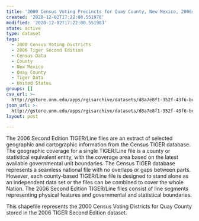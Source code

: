 ```yaml
---
title: '2000 Census Voting Precincts for Quay County, New Mexico, 2006se TIGER'
created: '2020-12-02T17:22:00.551976'
modified: '2020-12-02T17:22:00.551983'
state: active
type: dataset
tags:
  - 2000 Census Voting Districts
  - 2006 Tiger Second Edition
  - Census Data
  - County
  - New Mexico
  - Quay County
  - Tiger Data
  - United States
groups: []
csv_url: >-
  http://gstore.unm.edu/apps/rgisarchive/datasets/d8a7e8f1-352f-43f6-bce3-2bf27add94b0/tgr2006se_quay_vtd00.derived.csv
json_url: >-
  http://gstore.unm.edu/apps/rgisarchive/datasets/d8a7e8f1-352f-43f6-bce3-2bf27add94b0/tgr2006se_quay_vtd00.derived.json
layout: post

---
```

The 2006 Second Edition TIGER/Line files are an extract of selected geographic and cartographic information from the Census TIGER database.  The geographic coverage for a single TIGER/Line file is a county or statistical equivalent entity, with the coverage area based on the latest available governmental unit boundaries. The Census TIGER database represents a seamless national file with no overlaps or gaps between parts.  However, each county-based TIGER/Line file is designed to stand alone as an independent data set or the files can be combined to cover the whole Nation.  The 2006 Second Edition  TIGER/Line files consist of line segments representing physical features and governmental and statistical boundaries.  

This shapefile represents the 2000 Census Voting Districts for Quay County stored in the 2006 TIGER Second Edition dataset.
